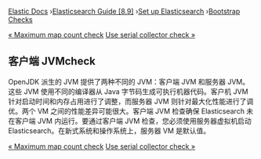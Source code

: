 

[Elastic Docs](/guide/) ›[Elasticsearch Guide [8.9]](index.md) ›[Set up
Elasticsearch](setup.md) ›[Bootstrap Checks](bootstrap-checks.md)

[« Maximum map count check](_maximum_map_count_check.md) [Use serial
collector check »](_use_serial_collector_check.md)

## 客户端 JVMcheck

OpenJDK 派生的 JVM 提供了两种不同的 JVM：客户端 JVM 和服务器 JVM。这些 JVM 使用不同的编译器从 Java 字节码生成可执行机器代码。客户机 JVM 针对启动时间和内存占用进行了调整，而服务器 JVM 则针对最大化性能进行了调优。两个 VM 之间的性能差异可能很大。客户端 JVM 检查确保 Elasticsearch 未在客户端 JVM 内运行。要通过客户端 JVM 检查，您必须使用服务器虚拟机启动 Elasticsearch。在新式系统和操作系统上，服务器 VM 是默认值。

[« Maximum map count check](_maximum_map_count_check.md) [Use serial
collector check »](_use_serial_collector_check.md)
